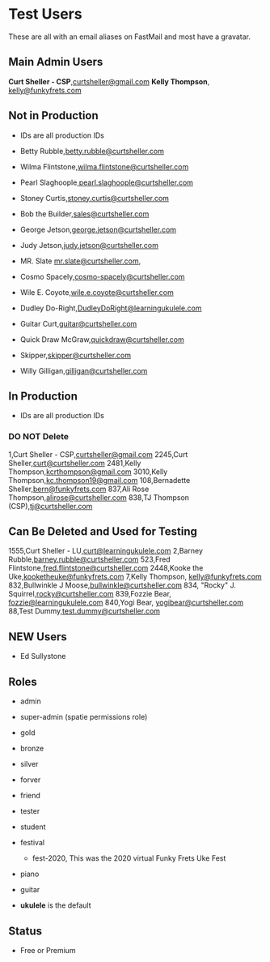 # Test Users

These are all with an email aliases on FastMail and most have a gravatar.

## Main Admin Users
**Curt Sheller - CSP**,curtsheller@gmail.com
**Kelly Thompson**, kelly@funkyfrets.com

## Not in Production
- IDs are all production IDs

- Betty Rubble,betty.rubble@curtsheller.com
- Wilma Flintstone,wilma.flintstone@curtsheller.com
- Pearl Slaghoople,pearl.slaghoople@curtsheller.com
- Stoney Curtis,stoney.curtis@curtsheller.com

- Bob the Builder,sales@curtsheller.com
- George Jetson,george.jetson@curtsheller.com
- Judy Jetson,judy.jetson@curtsheller.com
- MR. Slate mr.slate@curtsheller.com,
- Cosmo Spacely,cosmo-spacely@curtsheller.com

- Wile E. Coyote,wile.e.coyote@curtsheller.com
- Dudley Do-Right,DudleyDoRight@learningukulele.com
- Guitar Curt,guitar@curtsheller.com
- Quick Draw McGraw,quickdraw@curtsheller.com
- Skipper,skipper@curtsheller.com
- Willy Gilligan,gilligan@curtsheller.com

## In Production
- IDs are all production IDs

### DO NOT Delete
1,Curt Sheller - CSP,curtsheller@gmail.com
2245,Curt Sheller,curt@curtsheller.com
2481,Kelly Thompson,kcrthompson@gmail.com
3010,Kelly Thompson,kc.thompson19@gmail.com
108,Bernadette Sheller,bern@funkyfrets.com
837,Ali Rose Thompson,alirose@curtsheller.com
838,TJ Thompson (CSP),tj@curtsheller.com

## Can Be Deleted and Used for Testing
1555,Curt Sheller - LU,curt@learningukulele.com
2,Barney Rubble,barney.rubble@curtsheller.com
523,Fred Flintstone,fred.flintstone@curtsheller.com
2448,Kooke the Uke,kooketheuke@funkyfrets.com
7,Kelly Thompson, kelly@funkyfrets.com
832,Bullwinkle J Moose,bullwinkle@curtsheller.com
834, "Rocky" J. Squirrel,rocky@curtsheller.com
839,Fozzie Bear, fozzie@learningukulele.com
840,Yogi Bear, yogibear@curtsheller.com
88,Test Dummy,test.dummy@curtsheller.com

## NEW Users

- Ed Sullystone

## Roles
- admin
- super-admin (spatie permissions role)
- gold
- bronze
- silver
- forver
- friend
- tester
- student
- festival
	- fest-2020, This was the 2020 virtual Funky Frets Uke Fest
- piano
- guitar

- **ukulele** is the default

## Status
- Free or Premium
